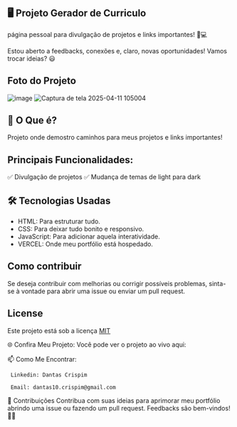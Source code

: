  ## 🖥️ Projeto Gerador de Curriculo
  página pessoal para divulgação de projetos e links importantes! 🎉💻

  
  Estou aberto a feedbacks, conexões e, claro, novas oportunidades! Vamos trocar ideias? 😃

 ## Foto do Projeto

 ![image](https://github.com/user-attachments/assets/68161180-4b76-4216-9132-73ab624b9828)
![Captura de tela 2025-04-11 105004](https://github.com/user-attachments/assets/673f8dfa-b42d-4fe1-ab77-88306decddd1)

 

 ## 🚀 O Que é?

Projeto onde demostro caminhos para meus projetos e links importantes!

## Principais Funcionalidades:

✅ Divulgação de projetos
✅ Mudança de temas de light para dark


## 🛠️ Tecnologias Usadas
  - HTML: Para estruturar tudo.
  - CSS: Para deixar tudo bonito e responsivo.
  - JavaScript: Para adicionar aquela interatividade.
  - VERCEL: Onde meu portfólio está hospedado.
  
## Como contribuir

   Se deseja contribuir com melhorias ou corrigir possíveis problemas, sinta-se à vontade para abrir uma issue ou enviar um pull request.

## License
  Este projeto está sob a licença [MIT](https://choosealicense.com/licenses/mit/)

  🌐 Confira Meu Projeto: 
    Você pode ver o projeto ao vivo aqui: 

📫 Como Me Encontrar: 

     Linkedin: Dantas Crispim

     Email: dantas10.crispim@gmail.com

📝 Contribuições Contribua com suas ideias para aprimorar meu portfólio abrindo uma issue ou fazendo um pull request. Feedbacks são bem-vindos! 🌟🚀
